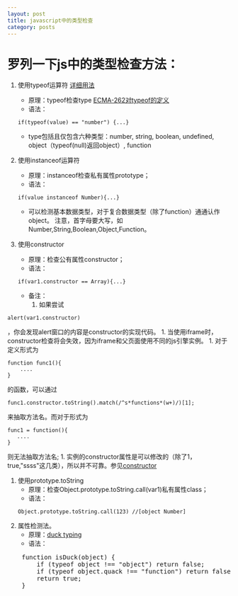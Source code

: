 ```yaml
---
layout: post
title: javascript中的类型检查
category: posts
---
```


# 罗列一下js中的类型检查方法： #
1. 使用typeof运算符 [详细用法](https://developer.mozilla.org/zh-CN/docs/JavaScript/Reference/Operators/typeof)
	* 原理：typeof检查type [ECMA-262对typeof的定义](http://bclary.com/2004/11/07/#a-11.4.3)
	* 语法：  		
	```
	if(typeof(value) == "number") {...}
	```
	
	* type包括且仅包含六种类型：number, string, boolean, undefined, object（typeof(null)返回object）, function

1. 使用instanceof运算符
	* 原理：instanceof检查私有属性prototype；
	* 语法：  
	```
	if(value instanceof Number){...}
	```
	* 可以检测基本数据类型，对于复合数据类型（除了function）通通认作object。 
注意，首字母要大写，如Number,String,Boolean,Object,Function。

1. 使用constructor
	* 原理：检查公有属性constructor；
	* 语法：
	```
	if(var1.constructor == Array){...}
	```
	* 备注：
		1. 如果尝试
```
alert(var1.constructor)
```
，你会发现alert窗口的内容是constructor的实现代码。
		1. 当使用iframe时，constructor检查将会失效，因为iframe和父页面使用不同的js引擎实例。
		1. 对于定义形式为
```
function func1(){
	....
}
```
的函数，可以通过  
```
func1.constructor.toString().match(/^s*functions*(w+)/)[1];
```
来抽取方法名。而对于形式为
```
func1 = function(){
   ....
}
```
则无法抽取方法名; 
		1. 实例的constructor属性是可以修改的（除了1，true,"ssss"这几类），所以并不可靠。参见[constructor][1]

1. 使用prototype.toString
	* 原理：检查Object.prototype.toString.call(var1)私有属性class；
	* 语法：
	```
	Object.prototype.toString.call(123) //[object Number]
	```
1. 属性检测法。
	* 原理：[duck typing](http://zh.wikipedia.org/zh-cn/%E9%B8%AD%E5%AD%90%E7%B1%BB%E5%9E%8B)
	* 语法：
	<pre>
	function isDuck(object) {
  		if (typeof object !== "object") return false;
  		if (typeof object.quack !== "function") return false;
    	return true;
	}
	</pre>

[1]: https://developer.mozilla.org/en/Core_JavaScript_1.5_Reference/Global_Objects/Object/constructor "constructor"